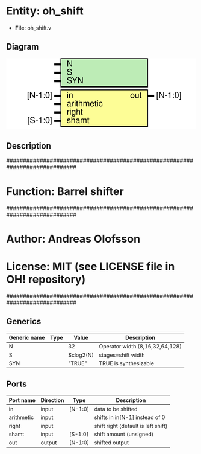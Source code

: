 # Entity: oh_shift

- **File**: oh_shift.v
## Diagram

![Diagram](oh_shift.svg "Diagram")
## Description

#############################################################################
# Function: Barrel shifter                                                  #
#############################################################################
# Author:   Andreas Olofsson                                                #
# License:  MIT (see LICENSE file in OH! repository)                        #
#############################################################################

## Generics

| Generic name | Type | Value     | Description                       |
| ------------ | ---- | --------- | --------------------------------- |
| N            |      | 32        |  Operator width (8,16,32,64,128)  |
| S            |      | $clog2(N) |  stages=shift width               |
| SYN          |      | "TRUE"    |  TRUE is synthesizable            |
## Ports

| Port name  | Direction | Type    | Description                         |
| ---------- | --------- | ------- | ----------------------------------- |
| in         | input     | [N-1:0] | data to be shifted                  |
| arithmetic | input     |         | shifts in in[N-1] instead of 0      |
| right      | input     |         | shift right (default is left shift) |
| shamt      | input     | [S-1:0] | shift amount (unsigned)             |
| out        | output    | [N-1:0] | shifted output                      |
